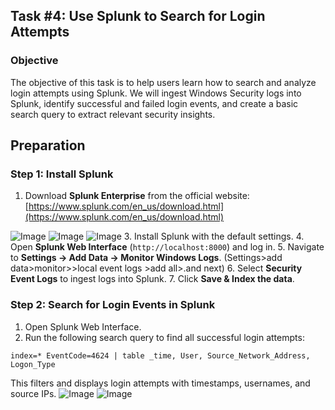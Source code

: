 ## Task #4: Use Splunk to Search for Login Attempts
### Objective
The objective of this task is to help users learn how to search and analyze login attempts using Splunk. We will ingest Windows Security logs into Splunk, identify successful and failed login events, and create a basic search query to extract relevant security insights.
## **Preparation**
### **Step 1: Install Splunk**
1. Download **Splunk Enterprise** from the official website:  
   [https://www.splunk.com/en_us/download.html](https://www.splunk.com/en_us/download.html)

![Image](https://github.com/user-attachments/assets/83dde0d0-4659-468b-b1cb-992f50d3a057)
![Image](https://github.com/user-attachments/assets/a1f7439d-e6da-44ad-8a6e-b2dc2ec6d170)
![Image](https://github.com/user-attachments/assets/e7f046f7-9e5e-4776-844a-304436e9d6ad)
3. Install Splunk with the default settings.
4. Open **Splunk Web Interface** (`http://localhost:8000`) and log in.
5. Navigate to **Settings → Add Data → Monitor Windows Logs**. (Settings>add data>monitor>>local event logs >add all>.and next)
6. Select **Security Event Logs** to ingest logs into Splunk.
7. Click **Save & Index the data**.
### Step 2: Search for Login Events in Splunk
1. Open Splunk Web Interface.
2. Run the following search query to find all successful login attempts:
```
index=* EventCode=4624 | table _time, User, Source_Network_Address, Logon_Type
```
This filters and displays login attempts with timestamps, usernames, and source IPs.
![Image](https://github.com/user-attachments/assets/4e78a6c2-8dfd-4b8c-ba68-61f918dad5ec)
![Image](https://github.com/user-attachments/assets/0eeb7d22-3cbb-440c-9b94-666d97f32aee)
